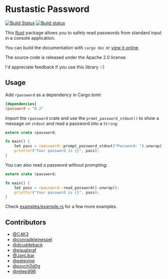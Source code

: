 # Rustastic Password

[![Build Status](https://travis-ci.org/conradkleinespel/rustastic-password.svg?branch=master)](https://travis-ci.org/conradkleinespel/rustastic-password)
[![Build status](https://ci.appveyor.com/api/projects/status/812odw3tw6oec5sw/branch/master?svg=true)](https://ci.appveyor.com/project/conradkleinespel/rustastic-password/branch/master)

This [Rust](http://www.rust-lang.org/) package allows you to safely read
passwords from standard input in a console application.

You can build the documentation with `cargo doc` or [view it online](https://docs.rs/rpassword/).

The source code is released under the Apache 2.0 license.

I'd appreciate feedback if you use this library :-)

## Usage

Add `rpassword` as a dependency in Cargo.toml:

```toml
[dependencies]
rpassword = "0.3"
```

Import the `rpassword` crate and use the `promt_password_stdout()` to show a message on `stdout` and read a password into a `String`:

```rust
extern crate rpassword;

fn main() {
    let pass = rpassword::prompt_password_stdout("Password: ").unwrap();
    println!("Your password is {}", pass);
}
```

You can also read a password without prompting:

```rust
extern crate rpassword;

fn main() {
    let pass = rpassword::read_password().unwrap();
    println!("Your password is {}", pass);
}
```

Check [examples/example.rs](examples/example.rs) for a few more examples.

## Contributors

* [@C4K3](https://github.com/C4K3)
* [@conradkleinespel](https://github.com/conradkleinespel)
* [@dcuddeback](https://github.com/dcuddeback)
* [@equalsraf](https://github.com/equalsraf)
* [@JanLikar](https://github.com/JanLikar)
* [@petevine](https://github.com/petevine)
* [@psych0d0g](https://github.com/psych0d0g)
* [@retep998](https://github.com/retep998)
